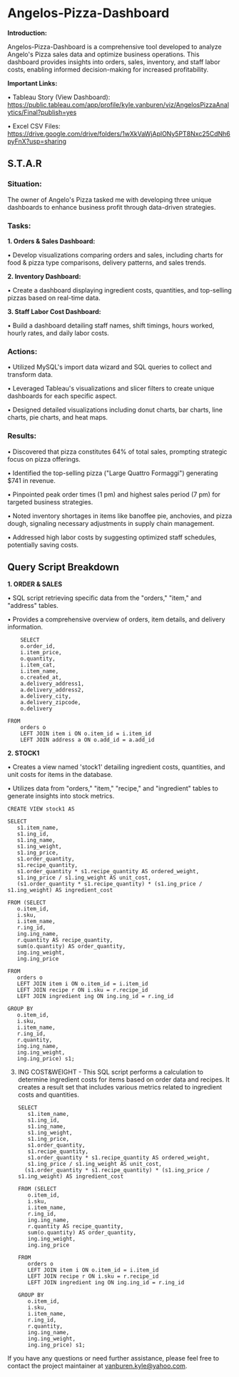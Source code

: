 # Angelos-Pizza-Dashboard

**Introduction:**

Angelos-Pizza-Dashboard is a comprehensive tool developed to analyze Angelo's Pizza sales data and optimize business operations. This dashboard provides insights into orders, sales, inventory, and staff labor costs, enabling informed decision-making for increased profitability.

**Important Links:**

• Tableau Story (View Dashboard): https://public.tableau.com/app/profile/kyle.vanburen/viz/AngelosPizzaAnalytics/Final?publish=yes

• Excel CSV Files: https://drive.google.com/drive/folders/1wXkVaWjAplONy5PT8Nxc25CdNh6pyFnX?usp=sharing

## S.T.A.R

### Situation:

The owner of Angelo's Pizza tasked me with developing three unique dashboards to enhance business profit through data-driven strategies.

### Tasks:

**1. Orders & Sales Dashboard:**

• Develop visualizations comparing orders and sales, including charts for food & pizza type comparisons, delivery patterns, and sales trends.

**2. Inventory Dashboard:**

• Create a dashboard displaying ingredient costs, quantities, and top-selling pizzas based on real-time data.

**3. Staff Labor Cost Dashboard:**

• Build a dashboard detailing staff names, shift timings, hours worked, hourly rates, and daily labor costs.

### Actions:

• Utilized MySQL's import data wizard and SQL queries to collect and transform data.

• Leveraged Tableau's visualizations and slicer filters to create unique dashboards for each specific aspect.

• Designed detailed visualizations including donut charts, bar charts, line charts, pie charts, and heat maps.

### Results:

• Discovered that pizza constitutes 64% of total sales, prompting strategic focus on pizza offerings.

• Identified the top-selling pizza ("Large Quattro Formaggi") generating $741 in revenue.

• Pinpointed peak order times (1 pm) and highest sales period (7 pm) for targeted business strategies.

• Noted inventory shortages in items like banoffee pie, anchovies, and pizza dough, signaling necessary adjustments in supply chain management.

• Addressed high labor costs by suggesting optimized staff schedules, potentially saving costs.

## Query Script Breakdown

**1. ORDER & SALES**

• SQL script retrieving specific data from the "orders," "item," and "address" tables.

• Provides a comprehensive overview of orders, item details, and delivery information.

        SELECT
	    o.order_id,
	    i.item_price,
	    o.quantity,
	    i.item_cat,
	    i.item_name,
	    o.created_at,
	    a.delivery_address1,
	    a.delivery_address2,
	    a.delivery_city,
	    a.delivery_zipcode,
	    o.delivery 
        
	FROM
	    orders o
	    LEFT JOIN item i ON o.item_id = i.item_id
	    LEFT JOIN address a ON o.add_id = a.add_id

**2. STOCK1**

• Creates a view named 'stock1' detailing ingredient costs, quantities, and unit costs for items in the database.

• Utilizes data from "orders," "item," "recipe," and "ingredient" tables to generate insights into stock metrics.

    CREATE VIEW stock1 AS
    
    SELECT
       s1.item_name,
       s1.ing_id,
       s1.ing_name,
       s1.ing_weight,
       s1.ing_price,
       s1.order_quantity,
       s1.recipe_quantity,
       s1.order_quantity * s1.recipe_quantity AS ordered_weight,
       s1.ing_price / s1.ing_weight AS unit_cost,
       (s1.order_quantity * s1.recipe_quantity) * (s1.ing_price / s1.ing_weight) AS ingredient_cost
    
    FROM (SELECT
	   o.item_id,
       i.sku,
	   i.item_name,
       r.ing_id,
       ing.ing_name,
       r.quantity AS recipe_quantity,
	   sum(o.quantity) AS order_quantity,
       ing.ing_weight,
       ing.ing_price
    
    FROM 
	   orders o
	   LEFT JOIN item i ON o.item_id = i.item_id
       LEFT JOIN recipe r ON i.sku = r.recipe_id
       LEFT JOIN ingredient ing ON ing.ing_id = r.ing_id
    
    GROUP BY 
	   o.item_id,
	   i.sku,
       i.item_name,
       r.ing_id,
       r.quantity,
       ing.ing_name,
       ing.ing_weight,
       ing.ing_price) s1;

3. ING COST&WEIGHT - This SQL script performs a calculation to determine ingredient costs for items based on order data and recipes. It creates a result set that includes various metrics related to ingredient costs and quantities.

       SELECT
          s1.item_name,
          s1.ing_id,
          s1.ing_name,
          s1.ing_weight,
          s1.ing_price,
          s1.order_quantity,
          s1.recipe_quantity,
          s1.order_quantity * s1.recipe_quantity AS ordered_weight,
          s1.ing_price / s1.ing_weight AS unit_cost,
         (s1.order_quantity * s1.recipe_quantity) * (s1.ing_price / s1.ing_weight) AS ingredient_cost
    
       FROM (SELECT
	      o.item_id,
          i.sku,
	      i.item_name,
          r.ing_id,
          ing.ing_name,
          r.quantity AS recipe_quantity,
	      sum(o.quantity) AS order_quantity,
          ing.ing_weight,
          ing.ing_price
    
       FROM 
	      orders o
	      LEFT JOIN item i ON o.item_id = i.item_id
          LEFT JOIN recipe r ON i.sku = r.recipe_id
          LEFT JOIN ingredient ing ON ing.ing_id = r.ing_id
    
       GROUP BY 
	      o.item_id,
	      i.sku,
          i.item_name,
          r.ing_id,
          r.quantity,
          ing.ing_name,
          ing.ing_weight,
          ing.ing_price) s1;
 
   
If you have any questions or need further assistance, please feel free to contact the project maintainer at vanburen.kyle@yahoo.com.


   

   
